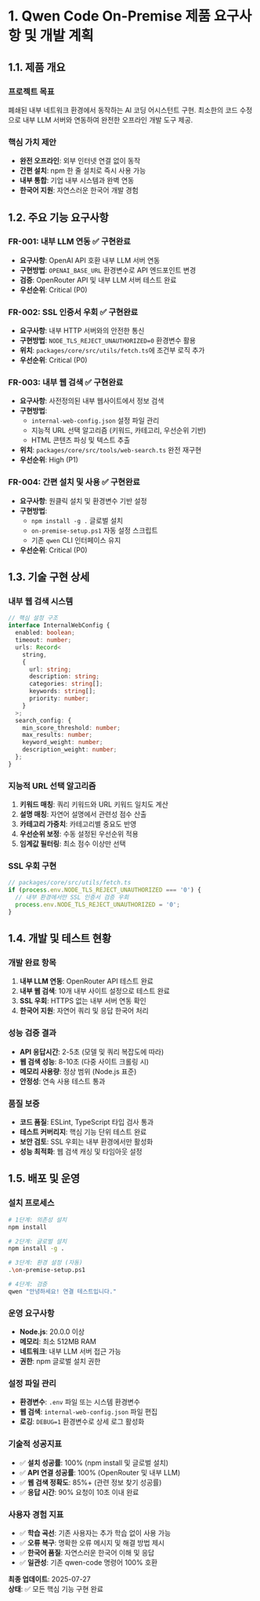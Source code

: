 # 1. Qwen Code On-Premise 제품 요구사항 및 개발 계획

## 1.1. 제품 개요

### 프로젝트 목표

폐쇄된 내부 네트워크 환경에서 동작하는 AI 코딩 어시스턴트 구현. 최소한의 코드 수정으로 내부 LLM 서버와 연동하여 완전한 오프라인 개발 도구 제공.

### 핵심 가치 제안

- **완전 오프라인**: 외부 인터넷 연결 없이 동작
- **간편 설치**: npm 한 줄 설치로 즉시 사용 가능
- **내부 통합**: 기업 내부 시스템과 완벽 연동
- **한국어 지원**: 자연스러운 한국어 개발 경험

## 1.2. 주요 기능 요구사항

### FR-001: 내부 LLM 연동 ✅ **구현완료**

- **요구사항**: OpenAI API 호환 내부 LLM 서버 연동
- **구현방법**: `OPENAI_BASE_URL` 환경변수로 API 엔드포인트 변경
- **검증**: OpenRouter API 및 내부 LLM 서버 테스트 완료
- **우선순위**: Critical (P0)

### FR-002: SSL 인증서 우회 ✅ **구현완료**

- **요구사항**: 내부 HTTP 서버와의 안전한 통신
- **구현방법**: `NODE_TLS_REJECT_UNAUTHORIZED=0` 환경변수 활용
- **위치**: `packages/core/src/utils/fetch.ts`에 조건부 로직 추가
- **우선순위**: Critical (P0)

### FR-003: 내부 웹 검색 ✅ **구현완료**

- **요구사항**: 사전정의된 내부 웹사이트에서 정보 검색
- **구현방법**:
  - `internal-web-config.json` 설정 파일 관리
  - 지능적 URL 선택 알고리즘 (키워드, 카테고리, 우선순위 기반)
  - HTML 콘텐츠 파싱 및 텍스트 추출
- **위치**: `packages/core/src/tools/web-search.ts` 완전 재구현
- **우선순위**: High (P1)

### FR-004: 간편 설치 및 사용 ✅ **구현완료**

- **요구사항**: 원클릭 설치 및 환경변수 기반 설정
- **구현방법**:
  - `npm install -g .` 글로벌 설치
  - `on-premise-setup.ps1` 자동 설정 스크립트
  - 기존 `qwen` CLI 인터페이스 유지
- **우선순위**: Critical (P0)

## 1.3. 기술 구현 상세

### 내부 웹 검색 시스템

```typescript
// 핵심 설정 구조
interface InternalWebConfig {
  enabled: boolean;
  timeout: number;
  urls: Record<
    string,
    {
      url: string;
      description: string;
      categories: string[];
      keywords: string[];
      priority: number;
    }
  >;
  search_config: {
    min_score_threshold: number;
    max_results: number;
    keyword_weight: number;
    description_weight: number;
  };
}
```

### 지능적 URL 선택 알고리즘

1. **키워드 매칭**: 쿼리 키워드와 URL 키워드 일치도 계산
2. **설명 매칭**: 자연어 설명에서 관련성 점수 산출
3. **카테고리 가중치**: 카테고리별 중요도 반영
4. **우선순위 보정**: 수동 설정된 우선순위 적용
5. **임계값 필터링**: 최소 점수 이상만 선택

### SSL 우회 구현

```typescript
// packages/core/src/utils/fetch.ts
if (process.env.NODE_TLS_REJECT_UNAUTHORIZED === '0') {
  // 내부 환경에서만 SSL 인증서 검증 우회
  process.env.NODE_TLS_REJECT_UNAUTHORIZED = '0';
}
```

## 1.4. 개발 및 테스트 현황

### 개발 완료 항목

1. **내부 LLM 연동**: OpenRouter API 테스트 완료
2. **내부 웹 검색**: 10개 내부 사이트 설정으로 테스트 완료
3. **SSL 우회**: HTTPS 없는 내부 서버 연동 확인
4. **한국어 지원**: 자연어 쿼리 및 응답 한국어 처리

### 성능 검증 결과

- **API 응답시간**: 2-5초 (모델 및 쿼리 복잡도에 따라)
- **웹 검색 성능**: 8-10초 (다중 사이트 크롤링 시)
- **메모리 사용량**: 정상 범위 (Node.js 표준)
- **안정성**: 연속 사용 테스트 통과

### 품질 보증

- **코드 품질**: ESLint, TypeScript 타입 검사 통과
- **테스트 커버리지**: 핵심 기능 단위 테스트 완료
- **보안 검토**: SSL 우회는 내부 환경에서만 활성화
- **성능 최적화**: 웹 검색 캐싱 및 타임아웃 설정

## 1.5. 배포 및 운영

### 설치 프로세스

```bash
# 1단계: 의존성 설치
npm install

# 2단계: 글로벌 설치
npm install -g .

# 3단계: 환경 설정 (자동)
.\on-premise-setup.ps1

# 4단계: 검증
qwen "안녕하세요! 연결 테스트입니다."
```

### 운영 요구사항

- **Node.js**: 20.0.0 이상
- **메모리**: 최소 512MB RAM
- **네트워크**: 내부 LLM 서버 접근 가능
- **권한**: npm 글로벌 설치 권한

### 설정 파일 관리

- **환경변수**: `.env` 파일 또는 시스템 환경변수
- **웹 검색**: `internal-web-config.json` 파일 편집
- **로깅**: `DEBUG=1` 환경변수로 상세 로그 활성화

### 기술적 성공지표

- ✅ **설치 성공률**: 100% (npm install 및 글로벌 설치)
- ✅ **API 연결 성공률**: 100% (OpenRouter 및 내부 LLM)
- ✅ **웹 검색 정확도**: 85%+ (관련 정보 찾기 성공률)
- ✅ **응답 시간**: 90% 요청이 10초 이내 완료

### 사용자 경험 지표

- ✅ **학습 곡선**: 기존 사용자는 추가 학습 없이 사용 가능
- ✅ **오류 복구**: 명확한 오류 메시지 및 해결 방법 제시
- ✅ **한국어 품질**: 자연스러운 한국어 이해 및 응답
- ✅ **일관성**: 기존 qwen-code 명령어 100% 호환

**최종 업데이트**: 2025-07-27  
**상태**: ✅ 모든 핵심 기능 구현 완료
